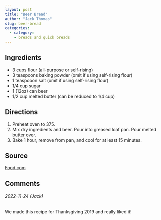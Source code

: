 ```yaml
---
layout: post
title: "Beer Bread"
author: "Jack Thomas"
slug: beer-bread
categories:
  - category:
    - breads and quick breads
---
```


## Ingredients

- 3 cups flour (all-purpose or self-rising)
- 3 teaspoons baking powder (omit if using self-rising flour)
- 1 teaspooon salt (omit if using self-rising flour)
- 1/4 cup sugar
- 1 (12oz) can beer
- 1/2 cup melted butter (can be reduced to 1/4 cup)

## Directions

1. Preheat oven to 375.
2. Mix dry ingredients and beer. Pour into greased loaf pan. Pour melted butter over.
3. Bake 1 hour, remove from pan, and cool for at least 15 minutes.

## Source

[Food.com](https://www.food.com/recipe/beer-bread-73440)

## Comments

###### 2022-11-24 (Jack)

We made this recipe for Thanksgiving 2019 and really liked it!

